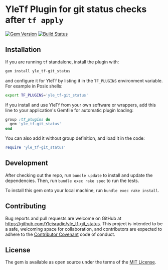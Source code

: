 # YleTf Plugin for git status checks after `tf apply`

[![Gem Version](https://badge.fury.io/rb/yle_tf-git_status.svg)](https://badge.fury.io/rb/yle_tf-git_status)
[![Build Status](https://travis-ci.org/Yleisradio/yle_tf-git_status.svg?branch=master)](https://travis-ci.org/Yleisradio/yle_tf-git_status)

## Installation

If you are running `tf` standalone, install the plugin with:

```sh
gem install yle_tf-git_status
```

and configure it for YleTf by listing it in the `TF_PLUGINS` environment variable. For example in Posix shells:
```sh
export TF_PLUGINS='yle_tf-git_status'
```

If you install and use YleTf from your own software or wrappers, add this line to your application's Gemfile for automatic plugin loading:

```ruby
group :tf_plugins do
  gem 'yle_tf-git_status'
end
```

You can also add it without group definition, and load it in the code:

```ruby
require 'yle_tf-git_status'
```

## Development

After checking out the repo, run `bundle update` to install and update the dependencies. Then, run `bundle exec rake spec` to run the tests.

To install this gem onto your local machine, run `bundle exec rake install`.

## Contributing

Bug reports and pull requests are welcome on GitHub at https://github.com/Yleisradio/yle_tf-git_status. This project is intended to be a safe, welcoming space for collaboration, and contributors are expected to adhere to the [Contributor Covenant](http://contributor-covenant.org) code of conduct.

## License

The gem is available as open source under the terms of the [MIT License](http://opensource.org/licenses/MIT).
